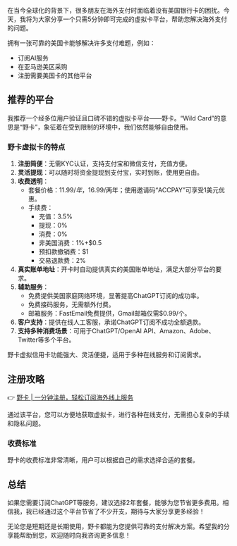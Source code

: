 在当今全球化的背景下，很多朋友在海外支付时面临着没有美国银行卡的困扰。今天，我将为大家分享一个只需5分钟即可完成的虚拟卡平台，帮助您解决海外支付的问题。

拥有一张可靠的美国卡能够解决许多支付难题，例如：

- 订阅AI服务
- 在亚马逊美区采购
- 注册需要美国卡的其他平台

## 推荐的平台

我推荐一个经多位用户验证且口碑不错的虚拟卡平台——野卡。“Wild Card”的意思是“野卡”，象征着在受到限制的环境中，我们依然能够自由使用。

### 野卡虚拟卡的特点

1. **注册简便**：无需KYC认证，支持支付宝和微信支付，充值方便。
2. **灵活提现**：可以随时将资金提现到支付宝，实时到账，使用更自由。
3. **收费透明**：
   - 套餐价格：$11.99/年，$16.99/两年；使用邀请码“ACCPAY”可享受1美元优惠。
   - 手续费：
     - 充值：3.5%
     - 提现：0%
     - 消费：0%
     - 非美国消费：1%+$0.5
     - 预扣款撤销费：$1
     - 交易退款费：2%
4. **真实账单地址**：开卡时自动提供真实的美国账单地址，满足大部分平台的要求。
5. **辅助服务**：
   - 免费提供美国家庭网络环境，显著提高ChatGPT订阅的成功率。
   - 免费接码服务，无需额外付费。
   - 邮箱服务：FastEmail免费提供，Gmail邮箱仅需$0.99/个。
6. **客户支持**：提供在线人工客服，承诺ChatGPT订阅不成功全额退款。
7. **支持多种消费场景**：可用于ChatGPT/OpenAI API、Amazon、Adobe、Twitter等多个平台。

野卡虚拟信用卡功能强大、灵活便捷，适用于多种在线服务和订阅需求。

## 注册攻略

👉 [野卡 | 一分钟注册，轻松订阅海外线上服务](https://bit.ly/bewildcard)

通过该平台，您可以方便地获取虚拟卡，进行各种在线支付，无需担心复杂的手续和隐私问题。

### 收费标准

野卡的收费标准非常清晰，用户可以根据自己的需求选择合适的套餐。

## 总结

如果您需要订阅ChatGPT等服务，建议选择2年套餐，能够为您节省更多费用。相信我，我已经通过这个平台节省了不少开支，期待与大家分享更多经验！

无论您是短期还是长期使用，野卡都能为您提供可靠的支付解决方案。希望我的分享能帮助到您，欢迎随时向我咨询更多信息！